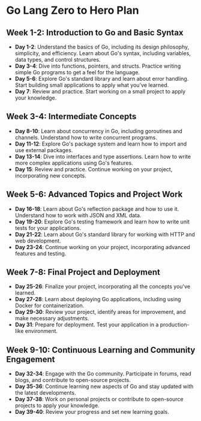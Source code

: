 # Go Lang Zero to Hero Plan

## Week 1-2: Introduction to Go and Basic Syntax

- **Day 1-2**: Understand the basics of Go, including its design philosophy, simplicity, and efficiency. Learn about Go's syntax, including variables, data types, and control structures.
- **Day 3-4**: Dive into functions, pointers, and structs. Practice writing simple Go programs to get a feel for the language.
- **Day 5-6**: Explore Go's standard library and learn about error handling. Start building small applications to apply what you've learned.
- **Day 7**: Review and practice. Start working on a small project to apply your knowledge.

## Week 3-4: Intermediate Concepts

- **Day 8-10**: Learn about concurrency in Go, including goroutines and channels. Understand how to write concurrent programs.
- **Day 11-12**: Explore Go's package system and learn how to import and use external packages.
- **Day 13-14**: Dive into interfaces and type assertions. Learn how to write more complex applications using Go's features.
- **Day 15**: Review and practice. Continue working on your project, incorporating new concepts.

## Week 5-6: Advanced Topics and Project Work

- **Day 16-18**: Learn about Go's reflection package and how to use it. Understand how to work with JSON and XML data.
- **Day 19-20**: Explore Go's testing framework and learn how to write unit tests for your applications.
- **Day 21-22**: Learn about Go's standard library for working with HTTP and web development.
- **Day 23-24**: Continue working on your project, incorporating advanced features and testing.

## Week 7-8: Final Project and Deployment

- **Day 25-26**: Finalize your project, incorporating all the concepts you've learned.
- **Day 27-28**: Learn about deploying Go applications, including using Docker for containerization.
- **Day 29-30**: Review your project, identify areas for improvement, and make necessary adjustments.
- **Day 31**: Prepare for deployment. Test your application in a production-like environment.

## Week 9-10: Continuous Learning and Community Engagement

- **Day 32-34**: Engage with the Go community. Participate in forums, read blogs, and contribute to open-source projects.
- **Day 35-36**: Continue learning new aspects of Go and stay updated with the latest developments.
- **Day 37-38**: Work on personal projects or contribute to open-source projects to apply your knowledge.
- **Day 39-40**: Review your progress and set new learning goals.
